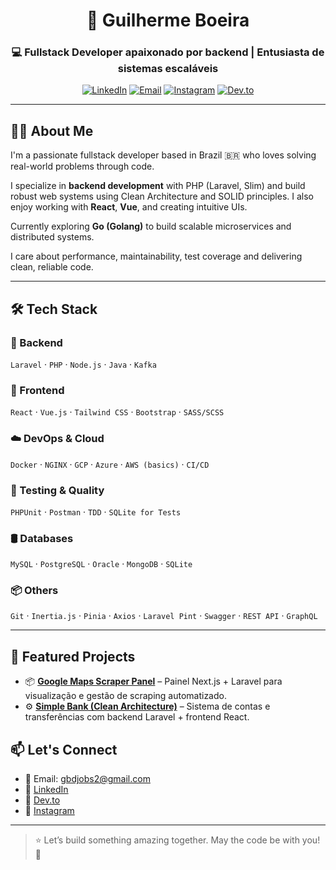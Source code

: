 <h1 align="center">🚀 Guilherme Boeira</h1>
<h3 align="center">💻 Fullstack Developer apaixonado por backend | Entusiasta de sistemas escaláveis</h3>

<p align="center">
  <a href="https://www.linkedin.com/in/guilherme-boeira-damasio/" target="_blank"><img alt="LinkedIn" src="https://img.shields.io/badge/-LinkedIn-0A66C2?style=flat&logo=linkedin&logoColor=white"/></a>
  <a href="mailto:gbdjobs2@gmail.com"><img alt="Email" src="https://img.shields.io/badge/-Email-EA4335?style=flat&logo=gmail&logoColor=white"/></a>
  <a href="https://instagram.com/guiboeirad"><img alt="Instagram" src="https://img.shields.io/badge/-Instagram-E4405F?style=flat&logo=instagram&logoColor=white"/></a>
  <a href="https://dev.to/guimk9"><img alt="Dev.to" src="https://img.shields.io/badge/-Dev.to-0A0A0A?style=flat&logo=dev.to&logoColor=white"/></a>
</p>

---

## 🧑‍💻 About Me

I'm a passionate fullstack developer based in Brazil 🇧🇷 who loves solving real-world problems through code.

I specialize in **backend development** with PHP (Laravel, Slim) and build robust web systems using Clean Architecture and SOLID principles. I also enjoy working with **React**, **Vue**, and creating intuitive UIs.

Currently exploring **Go (Golang)** to build scalable microservices and distributed systems.

I care about performance, maintainability, test coverage and delivering clean, reliable code.

---

## 🛠️ Tech Stack

### 🔧 Backend
`Laravel` · `PHP`  · `Node.js` · `Java` · `Kafka`

### 🎨 Frontend
`React` · `Vue.js` · `Tailwind CSS` · `Bootstrap` · `SASS/SCSS`

### ☁️ DevOps & Cloud
`Docker` · `NGINX` · `GCP` · `Azure` · `AWS (basics)` · `CI/CD`

### 🧪 Testing & Quality
`PHPUnit` · `Postman` · `TDD` · `SQLite for Tests`

### 🛢️ Databases
`MySQL` · `PostgreSQL` · `Oracle` · `MongoDB` · `SQLite`

### 📦 Others
`Git` · `Inertia.js` · `Pinia` · `Axios` · `Laravel Pint` · `Swagger` · `REST API` · `GraphQL`

---

## 🌟 Featured Projects

- 📦 [**Google Maps Scraper Panel**](https://github.com/) – Painel Next.js + Laravel para visualização e gestão de scraping automatizado.
- ⚙️ [**Simple Bank (Clean Architecture)**](https://github.com/Guilherme-b-damasio/simpleBank) – Sistema de contas e transferências com backend Laravel + frontend React.

## 📫 Let's Connect

- 📧 Email: [gbdjobs2@gmail.com](mailto:gbdjobs2@gmail.com)
- 💼 [LinkedIn](https://www.linkedin.com/in/guilherme-boeira-damasio/)
- 📝 [Dev.to](https://dev.to/guimk9)
- 📸 [Instagram](https://instagram.com/guiboeirad)

---

> ⭐ Let’s build something amazing together. May the code be with you! 🚀
